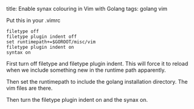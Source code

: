title: Enable synax colouring in Vim with Golang
tags: golang vim

Put this in your .vimrc

    filetype off
    filetype plugin indent off
    set runtimepath+=$GOROOT/misc/vim
    filetype plugin indent on
    syntax on

First turn off filetype and filetype plugin indent. This will force it to reload when we include something new in the runtime path apparently.

Then set the runtimepath to include the golang installation directory. The vim files are there.

Then turn the filetype plugin indent on and the synax on.
